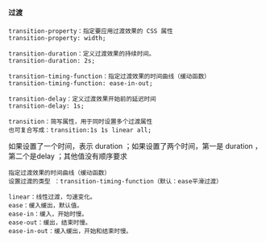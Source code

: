 #### 过渡

    transition-property：指定要应用过渡效果的 CSS 属性
    transition-property: width;

    transition-duration：定义过渡效果的持续时间。
    transition-duration: 2s;

    transition-timing-function：指定过渡效果的时间曲线（缓动函数）
    transition-timing-function: ease-in-out;

    transition-delay：定义过渡效果开始前的延迟时间
    transition-delay: 1s;

    transition：简写属性，用于同时设置多个过渡属性
    也可复合写成：transition:1s 1s linear all;

如果设置了一个时间，表示 duration ；如果设置了两个时间，第一是 duration ，第二个是delay ；其他值没有顺序要求

    指定过渡效果的时间曲线（缓动函数）
    设置过渡的类型 ：transition-timing-function（默认：ease平滑过渡）

    linear：线性过渡，匀速变化。
    ease：缓入缓出，默认值。
    ease-in：缓入，开始时慢。
    ease-out：缓出，结束时慢。
    ease-in-out：缓入缓出，开始和结束时慢。

